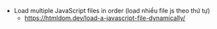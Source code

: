 

- Load multiple JavaScript files in order (load nhiều file js theo thứ tự)
	- https://htmldom.dev/load-a-javascript-file-dynamically/
